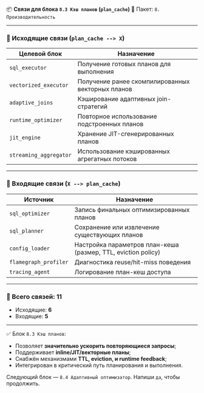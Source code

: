📦 **Связи для блока `8.3 Кэш планов` (`plan_cache`)**
📁 Пакет: `8. Производительность`

---

### 🔻 Исходящие связи (`plan_cache --> X`)

| Целевой блок           | Назначение                                        |
| ---------------------- | ------------------------------------------------- |
| `sql_executor`         | Получение готовых планов для выполнения           |
| `vectorized_executor`  | Получение ранее скомпилированных векторных планов |
| `adaptive_joins`       | Кэширование адаптивных join-стратегий             |
| `runtime_optimizer`    | Повторное использование подстроенных планов       |
| `jit_engine`           | Хранение JIT-сгенерированных планов               |
| `streaming_aggregator` | Использование кэшированных агрегатных потоков     |

---

### 🔺 Входящие связи (`X --> plan_cache`)

| Источник              | Назначение                                                    |
| --------------------- | ------------------------------------------------------------- |
| `sql_optimizer`       | Запись финальных оптимизированных планов                      |
| `sql_planner`         | Сохранение или извлечение существующих планов                 |
| `config_loader`       | Настройка параметров план-кеша (размер, TTL, eviction policy) |
| `flamegraph_profiler` | Диагностика reuse/hit-miss поведения                          |
| `tracing_agent`       | Логирование план-кеш доступа                                  |

---

### 🧩 Всего связей: **11**

* Исходящие: **6**
* Входящие: **5**

---

✅ Блок `8.3 Кэш планов`:

* Позволяет **значительно ускорить повторяющиеся запросы**;
* Поддерживает **inline/JIT/векторные планы**;
* Снабжён механизмами **TTL, eviction, и runtime feedback**;
* Интегрирован в критический путь планирования и выполнения.

Следующий блок — `8.4 Адаптивный оптимизатор`. Напиши `да`, чтобы продолжить.

